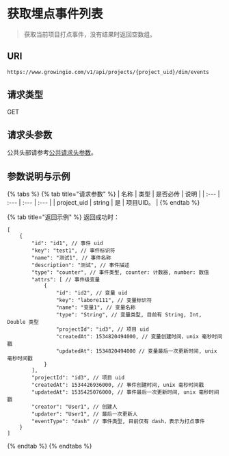 # 获取埋点事件列表

> 获取当前项目打点事件，没有结果时返回空数组。

## URl

`https://www.growingio.com/v1/api/projects/{project_uid}/dim/events`

## 请求类型

GET

## 请求头参数

公共头部请参考[公共请求头参数](../authenticate.md)。

## 参数说明与示例

{% tabs %}
{% tab title="请求参数" %}
| 名称 | 类型 | 是否必传 | 说明 |
| :--- | :--- | :--- | :--- |
| project\_uid | string | 是 | 项目UID。 |
{% endtab %}

{% tab title="返回示例" %}
返回成功时：

```text
[
    {
        "id": "id1", // 事件 uid
        "key": "test1", // 事件标识符
        "name": "测试1", // 事件名称
        "description": "测试", // 事件描述
        "type": "counter", // 事件类型, counter: 计数器, number: 数值
        "attrs": [ // 事件级变量
            {
                "id": "id2", // 变量 uid
                "key": "labore111", // 变量标识符
                "name": "变量1", // 变量名称
                "type": "String", // 变量类型, 目前有 String, Int, Double 类型
                "projectId": "id3", // 项目 uid
                "createdAt": 1534820494000, // 变量创建时间，unix 毫秒时间戳
                "updatedAt": 1534820494000 // 变量最后一次更新时间, unix 毫秒时间戳
            }
        ],
        "projectId": "id3", // 项目 uid
        "createdAt": 1534426936000, // 事件创建时间, unix 毫秒时间戳
        "updatedAt": 1535425076000, // 事件最后一次更新时间, unix 毫秒时间戳
        "creator": "User1", // 创建人
        "updater": "User1", // 最后一次更新人
        "eventType": "dash" // 事件类型, 目前仅有 dash，表示为打点事件
    }
]
```
{% endtab %}
{% endtabs %}

